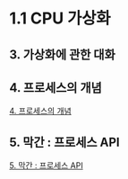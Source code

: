# 1.1 CPU 가상화

## 3. 가상화에 관한 대화

## 4. 프로세스의 개념

[4. 프로세스의 개념](https://github.com/zangsu/study-note/blob/main/OS/Operating%20Systems%20%3A%20Three%20Easy%20Pieces/CH1.%20Virtualization/CH%204%20-%20%ED%94%84%EB%A1%9C%EC%84%B8%EC%8A%A4%EC%9D%98%20%EA%B0%9C%EB%85%90.md)

## 5. 막간 : 프로세스 API

[5. 막간 : 프로세스 API](https://github.com/zangsu/study-note/blob/main/OS/Operating%20Systems%20%3A%20Three%20Easy%20Pieces/CH1.%20Virtualization/CH%205%20-%20%EB%A7%89%EA%B0%84%20%3A%20%ED%94%84%EB%A1%9C%EC%84%B8%EC%8A%A4%20API.md)
